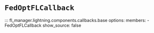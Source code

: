 # `FedOptFLCallback`

::: fl_manager.lightning.components.callbacks.base
    options:
      members:
      - FedOptFLCallback
      show_source: false
